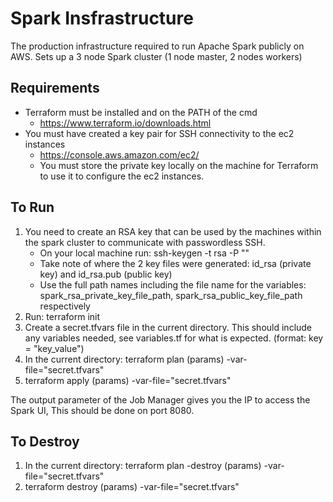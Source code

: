 # Spark Insfrastructure

The production infrastructure required to run Apache Spark publicly on AWS. Sets up a 3 node Spark cluster (1 node master, 2 nodes workers)

## Requirements

- Terraform must be installed and on the PATH of the cmd
    - https://www.terraform.io/downloads.html
- You must have created a key pair for SSH connectivity to the ec2 instances
    - https://console.aws.amazon.com/ec2/
    - You must store the private key locally on the machine for Terraform to use it to configure the ec2 instances.

## To Run

1. You need to create an RSA key that can be used by the machines within the spark cluster to communicate with passwordless SSH. 
    - On your local machine run: ssh-keygen -t rsa -P ""
    - Take note of where the 2 key files were generated: id_rsa (private key) and id_rsa.pub (public key)
    - Use the full path names including the file name for the variables: spark_rsa_private_key_file_path, spark_rsa_public_key_file_path respectively
2. Run: terraform init
3. Create a secret.tfvars file in the current directory. This should include any variables needed, see variables.tf for what is expected. (format: key = "key_value")
4. In the current directory: terraform plan (params) -var-file="secret.tfvars"
5. terraform apply (params) -var-file="secret.tfvars"

The output parameter of the Job Manager gives you the IP to access the Spark UI, This should be done on port 8080. 

## To Destroy

1. In the current directory: terraform plan -destroy (params) -var-file="secret.tfvars"
2. terraform destroy (params) -var-file="secret.tfvars"